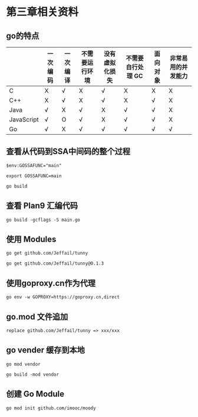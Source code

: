 # 第三章相关资料

## go的特点

|            | 一次编码 | 一次编译 | 不需要运行环境 | 没有虚拟化损失 | 不需要自行处理 GC | 面向对象 | 非常易用的并发能力 |
| ---        | ---      | ---     | ---            | ---            | ---               | ---      | ---               |
| C          | X        | √        | X             | √              | X                 | X        | X                 |
| C++        | X        | √        | X             | √              | X                 | √        | X                 |
| Java       | √        | X        | √             | X              | √                 | √        | X                 |
| JavaScript | √        | O        | √             | X              | √                 | √        | X                 |
| Go         | √        | X        | √             | √              | √                 | √        | √                 |

## 查看从代码到SSA中间码的整个过程

```
$env:GOSSAFUNC="main"
```

```
export GOSSAFUNC=main
```

```
go build
```

## 查看 Plan9 汇编代码

```
go build -gcflags -S main.go
```

## 使用 Modules

```
go get github.com/Jeffail/tunny 
```

```
go get github.com/Jeffail/tunny@0.1.3 
```

## 使用goproxy.cn作为代理

```
go env -w GOPROXY=https://goproxy.cn,direct
```

## go.mod 文件追加

```
replace github.com/Jeffail/tunny => xxx/xxx
```

## go vender 缓存到本地

```
go mod vendor
```

```
go build -mod vendor
```

## 创建 Go Module

```
go mod init github.com/imooc/moody
```
